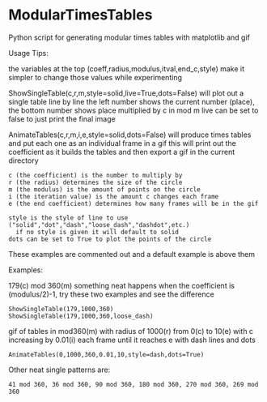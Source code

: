 # ModularTimesTables
Python script for generating modular times tables with matplotlib and gif
    

Usage Tips:

the variables at the top (coeff,radius,modulus,itval,end_c,style) make it simpler to change those values while experimenting

ShowSingleTable(c,r,m,style=solid,live=True,dots=False) will plot out a single table line by line
  the left number shows the current number (place), the bottom number shows place multiplied by c in mod m
    live can be set to false to just print the final image

AnimateTables(c,r,m,i,e,style=solid,dots=False) will produce times tables and put each one as an individual frame in a gif
  this will print out the coefficient as it builds the tables and then export a gif in the current directory

    c (the coefficient) is the number to multiply by
    r (the radius) determines the size of the circle
    m (the modulus) is the amount of points on the circle
    i (the iteration value) is the amount c changes each frame
    e (the end coefficient) determines how many frames will be in the gif

    style is the style of line to use ("solid","dot","dash","loose_dash","dashdot",etc.)
      if no style is given it will default to solid
    dots can be set to True to plot the points of the circle


These examples are commented out and a default example is above them

Examples:

  179(c) mod 360(m) something neat happens when the coefficient is (modulus/2)-1, try these two examples and see the difference
  
    ShowSingleTable(179,1000,360)
    ShowSingleTable(179,1000,360,loose_dash)


  gif of tables in mod360(m) with radius of 1000(r) from 0(c) to 10(e) with c increasing by 0.01(i) each frame until it reaches e with dash lines and dots

    AnimateTables(0,1000,360,0.01,10,style=dash,dots=True)
  
  
  Other neat single patterns are:
    
    41 mod 360, 36 mod 360, 90 mod 360, 180 mod 360, 270 mod 360, 269 mod 360

